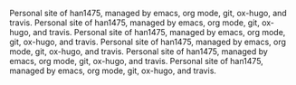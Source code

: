 Personal site of han1475, managed by emacs, org mode, git, ox-hugo, and travis.
Personal site of han1475, managed by emacs, org mode, git, ox-hugo, and travis.
Personal site of han1475, managed by emacs, org mode, git, ox-hugo, and travis.
Personal site of han1475, managed by emacs, org mode, git, ox-hugo, and travis.
Personal site of han1475, managed by emacs, org mode, git, ox-hugo, and travis.
Personal site of han1475, managed by emacs, org mode, git, ox-hugo, and travis.
